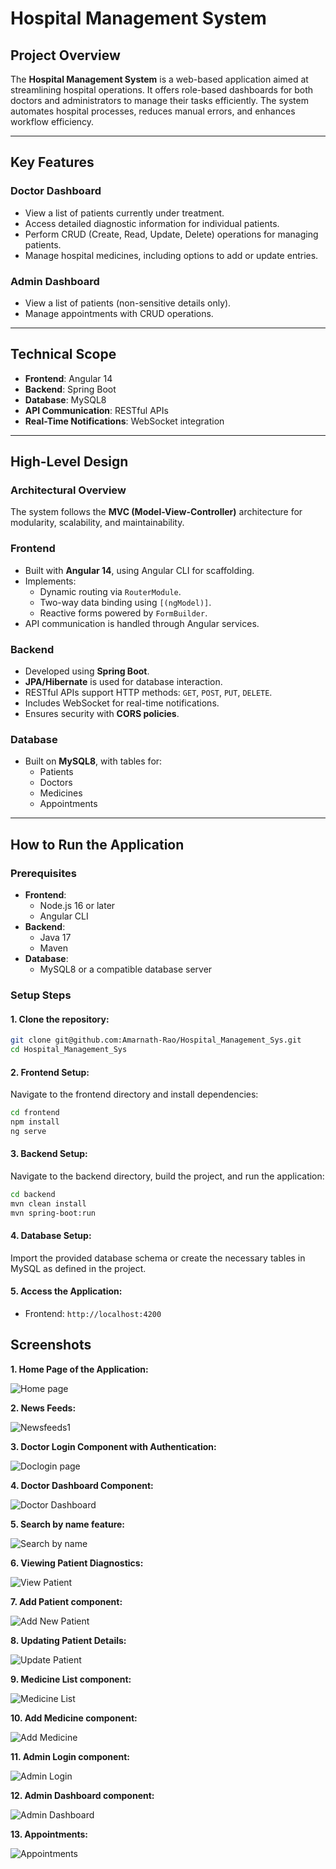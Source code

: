 # Hospital Management System

## Project Overview
The **Hospital Management System** is a web-based application aimed at streamlining hospital operations. It offers role-based dashboards for both doctors and administrators to manage their tasks efficiently. The system automates hospital processes, reduces manual errors, and enhances workflow efficiency.

---

## Key Features

### Doctor Dashboard
- View a list of patients currently under treatment.
- Access detailed diagnostic information for individual patients.
- Perform CRUD (Create, Read, Update, Delete) operations for managing patients.
- Manage hospital medicines, including options to add or update entries.

### Admin Dashboard
- View a list of patients (non-sensitive details only).
- Manage appointments with CRUD operations.

---

## Technical Scope
- **Frontend**: Angular 14  
- **Backend**: Spring Boot  
- **Database**: MySQL8  
- **API Communication**: RESTful APIs  
- **Real-Time Notifications**: WebSocket integration  

---

## High-Level Design

### Architectural Overview
The system follows the **MVC (Model-View-Controller)** architecture for modularity, scalability, and maintainability.

### Frontend
- Built with **Angular 14**, using Angular CLI for scaffolding.
- Implements:
  - Dynamic routing via `RouterModule`.
  - Two-way data binding using `[(ngModel)]`.
  - Reactive forms powered by `FormBuilder`.
- API communication is handled through Angular services.

### Backend
- Developed using **Spring Boot**.
- **JPA/Hibernate** is used for database interaction.
- RESTful APIs support HTTP methods: `GET`, `POST`, `PUT`, `DELETE`.
- Includes WebSocket for real-time notifications.
- Ensures security with **CORS policies**.

### Database
- Built on **MySQL8**, with tables for:
  - Patients
  - Doctors
  - Medicines
  - Appointments

---

## How to Run the Application

### Prerequisites
- **Frontend**:
  - Node.js 16 or later
  - Angular CLI
- **Backend**:
  - Java 17
  - Maven
- **Database**:
  - MySQL8 or a compatible database server

### Setup Steps

#### 1. Clone the repository:
```bash
git clone git@github.com:Amarnath-Rao/Hospital_Management_Sys.git
cd Hospital_Management_Sys
```

#### 2. Frontend Setup:
Navigate to the frontend directory and install dependencies:
```bash
cd frontend
npm install
ng serve
```

#### 3. Backend Setup:
Navigate to the backend directory, build the project, and run the application:
```bash
cd backend
mvn clean install
mvn spring-boot:run
```

#### 4. Database Setup:
Import the provided database schema or create the necessary tables in MySQL as defined in the project.

#### 5. Access the Application:
- Frontend: `http://localhost:4200`


## Screenshots
**1. Home Page of the Application:**

![Home page](https://user-images.githubusercontent.com/27400082/185591948-646bd11f-3bd0-4a44-ad5b-e0ae3add82d6.JPG)

**2. News Feeds:**

![Newsfeeds1](https://user-images.githubusercontent.com/27400082/185595973-3b879ac5-8b0c-47f9-88a7-e616b1cc4824.JPG)

**3. Doctor Login Component with Authentication:**

![Doclogin page](https://user-images.githubusercontent.com/27400082/185596164-54e22664-a9ed-47d0-a466-c7f14147324d.JPG)

**4. Doctor Dashboard Component:**

![Doctor Dashboard](https://user-images.githubusercontent.com/27400082/185596304-2fdf38c7-b56f-490d-a17d-07d48d5aeed8.JPG)

**5. Search by name feature:**

![Search by name](https://user-images.githubusercontent.com/27400082/185596480-5f990e65-bbbd-44db-988c-7445a7c6da1d.JPG)

**6. Viewing Patient Diagnostics:**

![View Patient](https://user-images.githubusercontent.com/27400082/185596650-a0456bad-82b5-423b-b2cb-a70009d28fbd.JPG)

**7. Add Patient component:**

![Add New Patient](https://user-images.githubusercontent.com/27400082/185597082-01dc90fa-079b-491b-a602-72a2c8ddc6d3.JPG)

**8. Updating Patient Details:**

![Update Patient](https://user-images.githubusercontent.com/27400082/185596743-f11c59f7-e1aa-4f99-b517-2963b53977c8.JPG)

**9. Medicine List component:**

![Medicine List](https://user-images.githubusercontent.com/27400082/185596877-dcee6f7a-5fe7-4dc5-bf5e-5e1eba7ad96b.JPG)

**10. Add Medicine component:**

![Add Medicine](https://user-images.githubusercontent.com/27400082/185597201-396c31b8-20f8-4caf-9ea9-4ba43e143daa.JPG)

**11. Admin Login component:**

![Admin Login](https://user-images.githubusercontent.com/27400082/185597341-bed9ca37-0a27-4709-9e97-06f217b65b24.JPG)

**12. Admin Dashboard component:**

![Admin Dashboard](https://user-images.githubusercontent.com/27400082/185597407-8a982dba-0724-42d7-8837-118ad7a2c704.JPG)

**13. Appointments:**

![Appointments](https://user-images.githubusercontent.com/27400082/185597534-5e430d89-4cb5-47a3-b523-058a5aebdeca.JPG)
